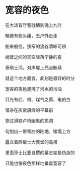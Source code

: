    

# 宽容的夜色

在大法官厅巷耽搁到晚上九时

略微有些头痛，去户外走走

船来船往，狭窄的流谷清晰可辨

峭壁之间的天空降落宁静的夜

泰晤士河，对岸堤上亮点断续

就这个地方而言，此刻是最好的时分

宽容的夜色遮掩了河水的污浊

灯光有红、橙、煤气之黄、电的白

错杂在灰紫黛绿的平幕前

穿过滑铁卢桥幽黑的拱洞

勾划出一带弯曲的陆地，矮墙上方

矗立着西敏士大教堂的高塔

里面莎士比亚自撰的墓志铭是伪造的

只能也像夜色那样地垂垂宽容了